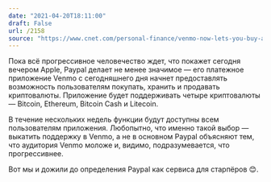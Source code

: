 ```yaml
---
date: "2021-04-20T18:11:00"
draft: False
url: /2158
source: "https://www.cnet.com/personal-finance/venmo-now-lets-you-buy-and-sell-cryptocurrencies/"
---
```


Пока всё прогрессивное человечество ждет, что покажет сегодня вечером Apple, Paypal делает не менее значимое — его платежное приложение Venmo с сегодняшнего дня начнет предоставлять возможность пользователям покупать, хранить и продавать криптовалюты. Приложение будет поддерживать четыре криптовалюты — Bitcoin, Ethereum, Bitcoin Cash и Litecoin. 

В течение нескольких недель функции будут доступны всем пользователям приложения. Любопытно, что именно такой выбор — выкатить поддержку в Venmo, а не в основном Paypal объясняют тем, что аудитория Venmo моложе и, видимо, подразумевается, что прогрессивнее. 

Вот мы и дожили до определения Paypal как сервиса для старпёров 😊.
